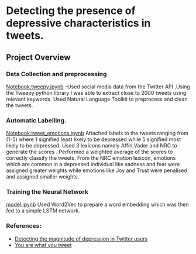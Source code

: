 #   Detecting the presence of depressive characteristics in tweets.

## Project Overview
### Data Collection and preprocessing
[Notebook:tweepy.ipynb](tweepy.ipynb)
-Used social media data from the Twitter API .Using the Tweepy python library I was able to extract close to 2000 tweets using relevant keywords.
Used Natural Language Toolkit to preprocess and clean the tweets.

### Automatic Labelling.
[Notebook:tweet_emotions.ipynb](tweet_emotions.ipynb)
Attached labels to the tweets ranging from (1-5) where 1 signified least likely to be depressed while 5 signified most likely to be depressed.
Used 3 lexicons namely Affin,Vader and NRC to generate the scores .
Performed a weighted average of the scores to correctly classify the tweets.
From the NRC emotion lexicon, emotions which are common in a depressed individual like sadness and fear were assigned greater weights 
while emotions like Joy and Trust were penalised and assigned smaller weights.

### Training the Neural Network 
[model.ipynb](model.ipynb)
Used Word2Vec to prepare a word embedding which was then fed to a simple LSTM network.

### References:
- [Detecting the magnitude of depression in Twitter users](https://core.ac.uk/download/pdf/329117896.pdf-)
- [You are what you tweet](https://towardsdatascience.com/you-are-what-you-tweet-7e23fb84f4ed)

